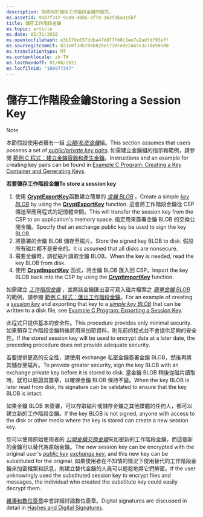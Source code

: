 ```yaml
---
description: 說明用於儲存工作階段金鑰的程式。
ms.assetid: 9ab7f747-9c69-40b5-af78-163f3ba315bf
title: 儲存工作階段金鑰
ms.topic: article
ms.date: 05/31/2018
ms.openlocfilehash: e3b17de657ddba47dd77f68c1ee7a2adfdf93e7f
ms.sourcegitcommit: 831e8f3db78ab820e1710cede244553c70e50500
ms.translationtype: MT
ms.contentlocale: zh-TW
ms.lasthandoff: 01/08/2021
ms.locfileid: "106977347"
---
```

# <a name="storing-a-session-key"></a><span data-ttu-id="b5eef-103">儲存工作階段金鑰</span><span class="sxs-lookup"><span data-stu-id="b5eef-103">Storing a Session Key</span></span>

> [!Note]  
> <span data-ttu-id="b5eef-104">本節假設使用者擁有一組 [*公開/私密金鑰*](../secgloss/p-gly.md)組。</span><span class="sxs-lookup"><span data-stu-id="b5eef-104">This section assumes that users possess a set of [*public/private key pairs*](../secgloss/p-gly.md).</span></span> <span data-ttu-id="b5eef-105">如需建立金鑰組的指示和範例，請參閱 [範例 C 程式：建立金鑰容器和產生金鑰](example-c-program-creating-a-key-container-and-generating-keys.md)。</span><span class="sxs-lookup"><span data-stu-id="b5eef-105">Instructions and an example for creating key pairs can be found in [Example C Program: Creating a Key Container and Generating Keys](example-c-program-creating-a-key-container-and-generating-keys.md).</span></span>

 

<span data-ttu-id="b5eef-106">**若要儲存工作階段金鑰**</span><span class="sxs-lookup"><span data-stu-id="b5eef-106">**To store a session key**</span></span>

1.  <span data-ttu-id="b5eef-107">使用 [**CryptExportKey**](/windows/desktop/api/Wincrypt/nf-wincrypt-cryptexportkey)函數建立簡單的 [*金鑰 BLOB*](../secgloss/k-gly.md) 。</span><span class="sxs-lookup"><span data-stu-id="b5eef-107">Create a simple [*key BLOB*](../secgloss/k-gly.md) by using the [**CryptExportKey**](/windows/desktop/api/Wincrypt/nf-wincrypt-cryptexportkey) function.</span></span> <span data-ttu-id="b5eef-108">這會將工作階段金鑰從 CSP 傳送至應用程式的記憶體空間。</span><span class="sxs-lookup"><span data-stu-id="b5eef-108">This will transfer the session key from the CSP to an application's memory space.</span></span> <span data-ttu-id="b5eef-109">指定用來簽署金鑰 BLOB 的交換公開金鑰。</span><span class="sxs-lookup"><span data-stu-id="b5eef-109">Specify that an exchange public key be used to sign the key BLOB.</span></span>
2.  <span data-ttu-id="b5eef-110">將簽署的金鑰 BLOB 儲存至磁片。</span><span class="sxs-lookup"><span data-stu-id="b5eef-110">Store the signed key BLOB to disk.</span></span> <span data-ttu-id="b5eef-111">假設所有磁片都不是安全的。</span><span class="sxs-lookup"><span data-stu-id="b5eef-111">It is assumed that all disks are nonsecure.</span></span>
3.  <span data-ttu-id="b5eef-112">需要金鑰時，請從磁片讀取金鑰 BLOB。</span><span class="sxs-lookup"><span data-stu-id="b5eef-112">When the key is needed, read the key BLOB from disk.</span></span>
4.  <span data-ttu-id="b5eef-113">使用 [**CryptImportKey**](/windows/desktop/api/Wincrypt/nf-wincrypt-cryptimportkey) 函式，將金鑰 BLOB 匯入回 CSP。</span><span class="sxs-lookup"><span data-stu-id="b5eef-113">Import the key BLOB back into the CSP by using the [**CryptImportKey**](/windows/desktop/api/Wincrypt/nf-wincrypt-cryptimportkey) function.</span></span>

<span data-ttu-id="b5eef-114">如需建立 [*工作階段金鑰*](../secgloss/s-gly.md) ，並將該金鑰匯出至可寫入磁片檔案之 [*簡單金鑰 BLOB*](../secgloss/s-gly.md) 的範例，請參閱 [範例 C 程式：匯出工作階段金鑰](example-c-program-exporting-a-session-key.md)。</span><span class="sxs-lookup"><span data-stu-id="b5eef-114">For an example of creating a [*session key*](../secgloss/s-gly.md) and exporting that key to a [*simple key BLOB*](../secgloss/s-gly.md) that can be written to a disk file, see [Example C Program: Exporting a Session Key](example-c-program-exporting-a-session-key.md).</span></span>

<span data-ttu-id="b5eef-115">此程式只提供基本的安全性。</span><span class="sxs-lookup"><span data-stu-id="b5eef-115">This procedure provides only minimal security.</span></span> <span data-ttu-id="b5eef-116">如果預存工作階段金鑰稍後將用來加密資料，則先前的程式並不會提供足夠的安全性。</span><span class="sxs-lookup"><span data-stu-id="b5eef-116">If the stored session key will be used to encrypt data at a later date, the preceding procedure does not provide adequate security.</span></span>

<span data-ttu-id="b5eef-117">若要提供更高的安全性，請使用 exchange 私密金鑰簽署金鑰 BLOB，然後再將其儲存至磁片。</span><span class="sxs-lookup"><span data-stu-id="b5eef-117">To provide greater security, sign the key BLOB with an exchange private key before it is stored to disk.</span></span> <span data-ttu-id="b5eef-118">當金鑰 BLOB 稍後從磁片讀取時，就可以驗證其簽章，以確保金鑰 BLOB 保持不變。</span><span class="sxs-lookup"><span data-stu-id="b5eef-118">When the key BLOB is later read from disk, its signature can be validated to ensure that the key BLOB is intact.</span></span>

<span data-ttu-id="b5eef-119">如果金鑰 BLOB 未簽署，可以存取磁片或儲存金鑰之其他媒體的任何人，都可以建立新的工作階段金鑰。</span><span class="sxs-lookup"><span data-stu-id="b5eef-119">If the key BLOB is not signed, anyone with access to the disk or other media where the key is stored can create a new session key.</span></span>

<span data-ttu-id="b5eef-120">您可以使用原始使用者的 [*公開金鑰*](../secgloss/p-gly.md)[*交換金鑰*](../secgloss/e-gly.md)來加密新的工作階段金鑰，而這個新的金鑰可以替代為原始金鑰。</span><span class="sxs-lookup"><span data-stu-id="b5eef-120">The new session key can be encrypted with the original user's [*public key*](../secgloss/p-gly.md) [*exchange key*](../secgloss/e-gly.md), and this new key can be substituted for the original.</span></span> <span data-ttu-id="b5eef-121">如果使用者在不知情的情況下使用替代的工作階段金鑰來加密檔案和訊息，則建立替代金鑰的人員可以輕鬆地將它們解密。</span><span class="sxs-lookup"><span data-stu-id="b5eef-121">If the user unknowingly used the substituted session key to encrypt files and messages, the individual who created the substitute key could easily decrypt them.</span></span>

<span data-ttu-id="b5eef-122">[雜湊和數位簽章](hashes-and-digital-signatures.md)中會詳細討論數位簽章。</span><span class="sxs-lookup"><span data-stu-id="b5eef-122">Digital signatures are discussed in detail in [Hashes and Digital Signatures](hashes-and-digital-signatures.md).</span></span>

 

 
